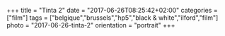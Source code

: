 +++
title = "Tinta 2"
date = "2017-06-26T08:25:42+02:00"
categories = ["film"]
tags = ["belgique","brussels","hp5","black & white","ilford","film"]
photo = "2017-06-26-tinta-2"
orientation = "portrait"
+++
